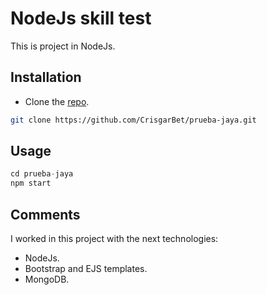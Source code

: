 # NodeJs skill test

This is project in NodeJs.

## Installation

- Clone the [repo](https://github.com/CrisgarBet/prueba-jaya.git). 

```bash
git clone https://github.com/CrisgarBet/prueba-jaya.git
```

## Usage

```javascript
cd prueba-jaya
npm start
```

## Comments
I worked in this project with the next technologies:

- NodeJs.
- Bootstrap and EJS templates.
- MongoDB.

